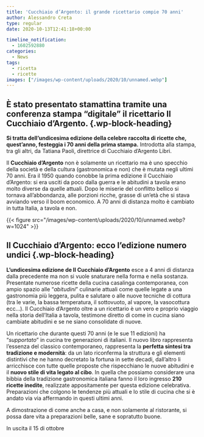 ```yaml
---
title: 'Cucchiaio d’Argento: il grande ricettario compie 70 anni'
author: Alessandro Creta
type: regular
date: 2020-10-13T12:41:18+00:00

timeline_notification:
  - 1602592880
categories:
  - News
tags:
  - ricetta
  - ricette
images: ["/images/wp-content/uploads/2020/10/unnamed.webp"]
---
```

## **È stato presentato stamattina tramite una conferenza stampa &#8220;digitale&#8221; il ricettario Il Cucchiaio d&#8217;Argento.**  {.wp-block-heading}

**Si tratta dell&#8217;undicesima edizione della celebre raccolta di ricette che, quest&#8217;anno, festeggia i 70 anni della prima stampa.** Introdotta alla stampa, tra gli altri, da Tatiana Paoli, direttrice di Cucchiaio d&#8217;Argento Libri.

Il&nbsp;**Cucchiaio d&#8217;Argento**&nbsp;non è solamente un ricettario ma è uno specchio della società e della cultura (gastronomica e non) che è mutata negli ultimi 70 anni. Era il 1950 quando conobbe la prima edizione il Cucchiaio d&#8217;Argento: si era usciti da poco dalla guerra e le abitudini a tavola erano molto diverse da quelle attuali. Dopo le miserie del conflitto bellico si tornava all&#8217;abbondanza, alle porzioni ricche, grasse di un&#8217;età che si stava avviando verso il boom economico. A 70 anni di distanza molto è cambiato in tutta Italia, a tavola e non. &nbsp;


{{< figure src="/images/wp-content/uploads/2020/10/unnamed.webp?w=1024" >}}


## Il Cucchiaio d&#8217;Argento: ecco l&#8217;edizione numero undici {.wp-block-heading}

**L&#8217;undicesima edizione de Il Cucchiaio d&#8217;Argento**&nbsp;esce a 4 anni di distanza dalla precedente ma non si vuole snaturare nella forma e nella sostanza. Presentate numerose ricette della cucina casalinga contemporanea, con ampio spazio alle &#8220;_abitudini_&#8221; culinarie attuali come quelle legate a una gastronomia più leggera, pulita e salutare o alle nuove tecniche di cottura (tra le varie, la bassa temperatura, il sottovuoto, al vapore, la vasocottura ecc&#8230;).&nbsp;Il Cucchiaio d&#8217;Argento oltre a un ricettario è un vero e proprio viaggio nella storia dell&#8217;Italia a tavola, testimone diretto di come in cucina siano cambiate abitudini e se ne siano consolidate di nuove. 

Un ricettario che durante questi 70 anni (e le sue 11 edizioni) ha &#8220;_supportato_&#8221; in cucina tre generazioni di italiani. Il nuovo libro rappresenta l’essenza del classico contemporaneo, rappresenta la&nbsp;**perfetta sintesi tra tradizione e modernità**: da un lato riconferma la struttura e gli elementi distintivi che ne hanno decretato la fortuna in sette decadi, dall’altro li arricchisce con tutte quelle proposte che rispecchiano le nuove abitudini e il&nbsp;**nuovo stile di vita legato al cibo**. In quella che possiamo considerare una bibbia della tradizione gastronomica italiana fanno il loro ingresso&nbsp;**210 ricette inedite**, realizzate appositamente per questa edizione celebrativa. Preparazioni che colgono le tendenze più attuali e lo stile di cucina che si è andato via via affermando in questi ultimi anni.

A dimostrazione di come anche a casa, e non solamente al ristorante, si possa dare vita a preparazioni belle, sane e sopratutto buone.

In uscita il 15 di ottobre